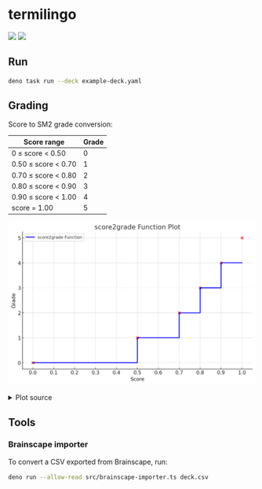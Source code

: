 # termilingo

![](https://github.com/ayakovlenko/termilingo/actions/workflows/test.yaml/badge.svg)
[![](https://coveralls.io/repos/github/ayakovlenko/termilingo/badge.svg?branch=main)](https://coveralls.io/github/ayakovlenko/termilingo?branch=main)

## Run

```sh
deno task run --deck example-deck.yaml
```

## Grading

Score to SM2 grade conversion:

| Score range         | Grade |
| ------------------- | ----- |
| 0 ≤ score < 0.50    | 0     |
| 0.50 ≤ score < 0.70 | 1     |
| 0.70 ≤ score < 0.80 | 2     |
| 0.80 ≤ score < 0.90 | 3     |
| 0.90 ≤ score < 1.00 | 4     |
| score = 1.00        | 5     |

![](./docs/score2grade-plot.png)

<details>

<summary>Plot source</summary>

```python
import matplotlib.pyplot as plt
import numpy as np

# Define the score ranges and corresponding grades
score_ranges = [0, 0.5, 0.7, 0.8, 0.9, 1.0]
grades = [0, 1, 2, 3, 4, 5]

# Extend the score ranges to create steps
extended_scores = []
extended_grades = []

for i in range(len(score_ranges) - 1):
    extended_scores.append(score_ranges[i])
    extended_scores.append(score_ranges[i+1])
    extended_grades.append(grades[i])
    extended_grades.append(grades[i])

# Plot the function
plt.figure(figsize=(10, 6))
plt.step(extended_scores, extended_grades, where='post', label='score2grade Function', color='b', linewidth=2)
plt.scatter(score_ranges, grades, color='red')  # Highlight the points

# Adding labels and title
plt.xlabel('Score')
plt.ylabel('Grade')
plt.title('score2grade Function Plot')
plt.xticks(np.arange(0, 1.1, 0.1))
plt.yticks(np.arange(6))
plt.grid(True)
plt.legend()
plt.show()
```

</details>


## Tools

### Brainscape importer

To convert a CSV exported from Brainscape, run:

```sh
deno run --allow-read src/brainscape-importer.ts deck.csv
```
